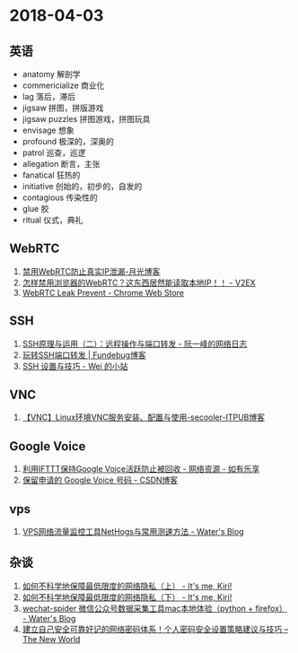 # 2018-04-03

## 英语
* anatomy 解剖学
* commericialize 商业化
* lag 落后，滞后
* jigsaw 拼图，拼版游戏
* jigsaw puzzles 拼图游戏，拼图玩具
* envisage 想象
* profound 极深的，深奥的
* patrol 巡查，巡逻
* allegation 断言，主张
* fanatical 狂热的
* initiative 创始的，初步的，自发的
* contagious 传染性的
* glue 胶
* ritual 仪式，典礼

## WebRTC
1. [禁用WebRTC防止真实IP泄漏-月光博客](http://www.williamlong.info/archives/5292.html)
2. [怎样禁用浏览器的WebRTC？这东西居然能读取本地IP！！ - V2EX](https://www.v2ex.com/t/98147)
3. [WebRTC Leak Prevent - Chrome Web Store](https://chrome.google.com/webstore/detail/webrtc-leak-prevent/eiadekoaikejlgdbkbdfeijglgfdalml)

## SSH
1. [SSH原理与运用（二）：远程操作与端口转发 - 阮一峰的网络日志](http://www.ruanyifeng.com/blog/2011/12/ssh_port_forwarding.html)
2. [玩转SSH端口转发 | Fundebug博客](https://blog.fundebug.com/2017/04/24/ssh-port-forwarding/)
3. [SSH 设置与技巧 - Wei 的小站](https://blog.whe.me/post/ssh-configurations-and-tips.html#toc-4b7)

## VNC
1. [【VNC】Linux环境VNC服务安装、配置与使用-secooler-ITPUB博客](http://blog.itpub.net/519536/viewspace-607549/)

## Google Voice
1. [利用IFTTT保持Google Voice活跃防止被回收 - 网络资源 - 如有乐享](https://51.ruyo.net/3660.html)
2. [保留申请的 Google Voice 号码 - CSDN博客](https://blog.csdn.net/xhhjin/article/details/61206550)

## vps
1. [VPS网络流量监控工具NetHogs与常用测速方法 - Water's Blog](https://blog.wateroot.com/linux/vps-nethogs-speed-test.html)

## 杂谈
1. [如何不科学地保障最低限度的网络隐私（上） - It's me, Kiri!](https://kirikira.moe/post/4/)
2. [如何不科学地保障最低限度的网络隐私（下） - It's me, Kiri!](https://kirikira.moe/post/5/)
3. [wechat-spider 微信公众号数据采集工具mac本地体验（python + firefox） - Water's Blog](https://blog.wateroot.com/mac/wechat-spider-for-mac.html)
4. [建立自己安全可靠好记的网络密码体系！个人密码安全设置策略建议与技巧 – The New World](http://jd233.net/?p=147)
